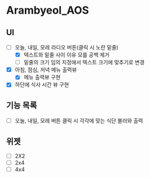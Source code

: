 # Arambyeol_AOS

## UI
- [ ] 오늘, 내일, 모레 라디오 버튼(클릭 시 노란 밑줄)
  - [x] 텍스트와 밑줄 사이 이유 모를 공백 제거
  - [ ] 밑줄의 크기 임의 지정에서 텍스트 크기에 맞추기로 변경
- [x] 아침, 점심, 저녁 메뉴 출력뷰
  - [x] 메뉴 출력뷰 구현
- [x] 하단에 식사 시간 뷰 구현

## 기능 목록
- [ ] 오늘, 내일, 모레 버튼 클릭 시 각각에 맞는 식단 불러와 출력

## 위젯
- [ ] 2X2
- [ ] 2x4
- [ ] 4x4
